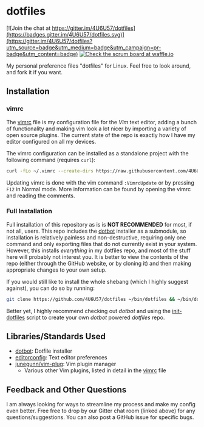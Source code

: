 # dotfiles

[![Join the chat at https://gitter.im/4U6U57/dotfiles](https://badges.gitter.im/4U6U57/dotfiles.svg)](https://gitter.im/4U6U57/dotfiles?utm_source=badge&utm_medium=badge&utm_campaign=pr-badge&utm_content=badge)
[![Check the scrum board at waffle.io](https://badge.waffle.io/4U6U57/dotfiles.svg?label=ready&title=scrum%20on%20waffle.io)](http://waffle.io/4U6U57/dotfiles)

My personal preference files "dotfiles" for Linux. Feel free to look around, and fork it if you want.

## Installation

### vimrc

The [vimrc](vimrc) file is my configuration file for the *Vim* text editor, adding a bunch of functionality and making vim look a lot nicer by importing a variety of open source plugins. The current state of the repo is exactly how I have my editor configured on all my devices.

The vimrc configuration can be installed as a standalone project with the following command (requires `curl`):

```bash
curl -fLo ~/.vimrc --create-dirs https://raw.githubusercontent.com/4U6U57/dotfiles/master/vimrc
```

Updating vimrc is done with the vim command `:VimrcUpdate` or by pressing `F12` in Normal mode. More information can be found by opening the vimrc and reading the comments.

### Full Installation

Full installation of this repository as is is **NOT RECOMMENDED** for most, if not all, users. This repo includes the [dotbot](https://github.com/anishathalye/dotbot) installer as a submodule, so installation is relatively painless and non-destructive, requiring only one command and only exporting files that do not currently exist in your system. However, this installs *everything* in my dotfiles repo, and most of the stuff here will probably not interest you. It is better to view the contents of the repo (either through the GitHub website, or by cloning it) and then making appropriate changes to your own setup.

If you would still like to install the whole shebang (which I highly suggest against), you can do so by running:

```bash
git clone https://github.com/4U6U57/dotfiles ~/bin/dotfiles && ~/bin/dotfiles/install
```

Better yet, I highly recommend checking out *dotbot* and using the [init-dotfiles](https://github.com/Vaelatern/init-dotfiles) script to create your own *dotbot* powered *dotfiles* repo.

## Libraries/Standards Used

- [dotbot](https://github.com/anishathalye/dotbot): Dotfile installer
- [editorconfig](https://editorconfig.org): Text editor preferences
- [junegunn/vim-plug](https://github.com/junegunn/vim-plug): Vim plugin manager
    - Various other Vim plugins, listed in detail in the [vimrc](vimrc) file

## Feedback and Other Questions

I am always looking for ways to streamline my process and make my config even better. Free free to drop by our Gitter chat room (linked above) for any questions/suggestions. You can also post a GitHub issue for specific bugs.
